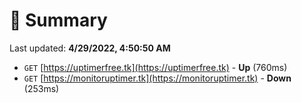 # 📖 Summary
Last updated: **4/29/2022, 4:50:50 AM**

- `GET` [https://uptimerfree.tk](https://uptimerfree.tk) - **Up** (760ms)
- `GET` [https://monitoruptimer.tk](https://monitoruptimer.tk) - **Down** (253ms)
